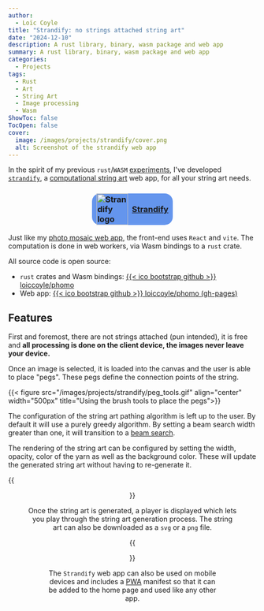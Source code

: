```yaml
---
author:
  - Loïc Coyle
title: "Strandify: no strings attached string art"
date: "2024-12-10"
description: A rust library, binary, wasm package and web app
summary: A rust library, binary, wasm package and web app
categories:
  - Projects
tags:
  - Rust
  - Art
  - String Art
  - Image processing
  - Wasm
ShowToc: false
TocOpen: false
cover:
  image: /images/projects/strandify/cover.png
  alt: Screenshot of the strandify web app
---
```


In the spirit of my previous `rust`/`WASM` [experiments](https://loiccoyle/projects/phomo_webapp.md), I've developed [`strandify`](https://loiccoyle.com/strandify), a [computational string art](https://en.wikipedia.org/wiki/String_art) web app, for all your string art needs.

<h3>
  <a href="https://loiccoyle.com/strandify" style="display: flex; align-items: center; justify-content: center; gap: 0.5em; background-color: cornflowerblue; border-radius: 1em; margin:auto; max-width: 10em;">
    <img src="/images/projects/strandify/logo.png" alt="Strandify logo" width="64px" />
    Strandify
  </a>
</h3>

Just like my [photo mosaic web app](https://loiccoyle.com/projects/phomo_webapp), the front-end uses `React` and `vite`. The computation is done in web workers, via Wasm bindings to a `rust` crate.

All source code is open source:

- `rust` crates and Wasm bindings: [{{< ico bootstrap github >}} loiccoyle/phomo](https://github.com/loiccoyle/strandify)
- Web app: [{{< ico bootstrap github >}} loiccoyle/phomo (gh-pages)](https://github.com/loiccoyle/strandify/tree/gh-pages)

## Features

First and foremost, there are not strings attached (pun intended), it is free and **all processing is done on the client device, the images never leave your device.**

Once an image is selected, it is loaded into the canvas and the user is able to place "pegs". These pegs define the connection points of the string.

{{< figure src="/images/projects/strandify/peg_tools.gif" align="center" width="500px" title="Using the brush tools to place the pegs">}}

The configuration of the string art pathing algorithm is left up to the user. By default it will use a purely greedy algorithm. By setting a beam search width greater than one, it will transition to a [beam search](https://en.wikipedia.org/wiki/Beam_search).

The rendering of the string art can be configured by setting the width, opacity, color of the yarn as well as the background color. These will update the generated string art without having to re-generate it.

{{<figure src="/images/projects/strandify/config_options.png" width="500px" align="center" title="String art pather configuration options">}}

Once the string art is generated, a player is displayed which lets you play through the string art generation process. The string art can also be downloaded as a `svg` or a `png` file.

{{<figure src="/images/projects/strandify/player.gif" width="500px" align="center" title="Playing through the generated string art">}}

The `Strandify` web app can also be used on mobile devices and includes a [PWA](https://en.wikipedia.org/wiki/Progressive_web_app) manifest so that it can be added to the home page and used like any other app.
